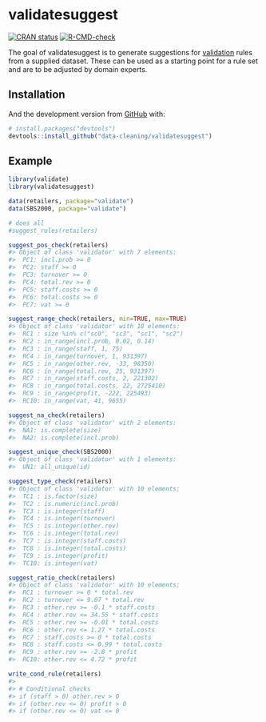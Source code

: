 
<!-- README.md is generated from README.Rmd. Please edit that file -->

# validatesuggest

<!-- badges: start -->

[![CRAN
status](https://www.r-pkg.org/badges/version/validatesuggest)](https://CRAN.R-project.org/package=validatesuggest)
[![R-CMD-check](https://github.com/edwindj/validatesuggest/workflows/R-CMD-check/badge.svg)](https://github.com/data-cleaning/validatesuggest/actions)
<!-- badges: end -->

The goal of validatesuggest is to generate suggestions for
[validation](https://CRAN.R-project.org/package=validate) rules from a
supplied dataset. These can be used as a starting point for a rule set
and are to be adjusted by domain experts.

## Installation

And the development version from [GitHub](https://github.com/) with:

``` r
# install.packages("devtools")
devtools::install_github("data-cleaning/validatesuggest")
```

## Example

``` r
library(validate)
library(validatesuggest)

data(retailers, package="validate")
data(SBS2000, package="validate")

# does all
#suggest_rules(retailers)

suggest_pos_check(retailers)
#> Object of class 'validator' with 7 elements:
#>  PC1: incl.prob >= 0
#>  PC2: staff >= 0
#>  PC3: turnover >= 0
#>  PC4: total.rev >= 0
#>  PC5: staff.costs >= 0
#>  PC6: total.costs >= 0
#>  PC7: vat >= 0

suggest_range_check(retailers, min=TRUE, max=TRUE)
#> Object of class 'validator' with 10 elements:
#>  RC1 : size %in% c("sc0", "sc3", "sc1", "sc2")
#>  RC2 : in_range(incl.prob, 0.02, 0.14)
#>  RC3 : in_range(staff, 1, 75)
#>  RC4 : in_range(turnover, 1, 931397)
#>  RC5 : in_range(other.rev, -33, 98350)
#>  RC6 : in_range(total.rev, 25, 931397)
#>  RC7 : in_range(staff.costs, 2, 221302)
#>  RC8 : in_range(total.costs, 22, 2725410)
#>  RC9 : in_range(profit, -222, 225493)
#>  RC10: in_range(vat, 41, 9655)

suggest_na_check(retailers)
#> Object of class 'validator' with 2 elements:
#>  NA1: is.complete(size)
#>  NA2: is.complete(incl.prob)

suggest_unique_check(SBS2000)
#> Object of class 'validator' with 1 elements:
#>  UN1: all_unique(id)

suggest_type_check(retailers)
#> Object of class 'validator' with 10 elements:
#>  TC1 : is.factor(size)
#>  TC2 : is.numeric(incl.prob)
#>  TC3 : is.integer(staff)
#>  TC4 : is.integer(turnover)
#>  TC5 : is.integer(other.rev)
#>  TC6 : is.integer(total.rev)
#>  TC7 : is.integer(staff.costs)
#>  TC8 : is.integer(total.costs)
#>  TC9 : is.integer(profit)
#>  TC10: is.integer(vat)

suggest_ratio_check(retailers)
#> Object of class 'validator' with 10 elements:
#>  RC1 : turnover >= 0 * total.rev
#>  RC2 : turnover <= 9.07 * total.rev
#>  RC3 : other.rev >= -0.1 * staff.costs
#>  RC4 : other.rev <= 34.55 * staff.costs
#>  RC5 : other.rev >= -0.01 * total.costs
#>  RC6 : other.rev <= 1.27 * total.costs
#>  RC7 : staff.costs >= 0 * total.costs
#>  RC8 : staff.costs <= 0.99 * total.costs
#>  RC9 : other.rev >= -2.8 * profit
#>  RC10: other.rev <= 4.72 * profit

write_cond_rule(retailers)
#> 
#> # Conditional checks
#> if (staff > 0) other.rev > 0
#> if (other.rev <= 0) profit > 0
#> if (other.rev <= 0) vat <= 0
```
